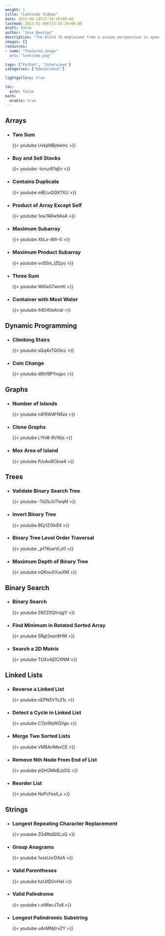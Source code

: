 ```yaml
---
weight: 1
title: "Leetcode Videos"
date: 2022-06-10T15:58:26+08:00
lastmod: 2023-01-006T15:58:26+08:00
draft: false
author: "Jose Benitez"
description: "The blind 75 explained from a unique perspective in spanish."
images: []
resources:
- name: "featured-image"
  src: "leetcode.png"

tags: ["Python", "Interviews"]
categories: ["Educational"]

lightgallery: true

toc:
  auto: false
math:
  enable: true
---
```


## Arrays
 - ### Two Sum
    {{< youtube UvkpNBjdwmc >}}
 - ### Buy and Sell Stocks
    {{< youtube -lcnur87qEc >}}
 - ### Contains Duplicate
    {{< youtube mBLiuQQK7XU >}}
  - ### Product of Array Except Self
    {{< youtube 1xw7ARw9AsA >}}
  - ### Maximum Subarray
    {{< youtube XbLx-i8lh-0 >}}
  - ### Maximum Product Subarray
    {{< youtube vvS5m_lZQyo >}}
  - ### Three Sum
    {{< youtube Wt0xG7wmttI >}}
  - ### Container with Most Water
    {{< youtube ifdO40eAcaI >}}


## Dynamic Programming
  - ### Climbing Stairs
    {{< youtube sQq4xTQOIcc >}}
  - ### Coin Change
    {{< youtube d8h19PYnqpc >}}

## Graphs
  - ### Number of Islands
    {{< youtube n4f9W4FN6zs >}}
  - ### Clone Graphs
    {{< youtube LYhI8-6VWjs >}}
  - ### Max Area of Island
    {{< youtube PJxAo9Ckve4 >}}

## Trees
  - ### Validate Binary Search Tree
    {{< youtube -TdZbJUTwqM >}}
  - ### Invert Binary Tree
    {{< youtube BEjrlZiXk94 >}}
  - ### Binary Tree Level Order Traversal
    {{< youtube _pf7KswVLz0 >}}
  - ### Maximum Depth of Binary Tree
    {{< youtube nQKnuSYuoXM >}}


## Binary Search
  - ### Binary Search
    {{< youtube S9ZZ0QVrqgY >}}
  - ### Find Minimum in Rotated Sorted Array
    {{< youtube 5Rgt3xqn8HM >}}
  - ### Search a 2D Matrix
    {{< youtube TUXv4jDCXNM >}}



## Linked Lists
  - ### Reverse a Linked List
    {{< youtube nEPNSVTc21c >}}
  - ### Detect a Cycle in Linked List
    {{< youtube C7jmRqWQVgo >}}
  - ### Merge Two Sorted Lists
    {{< youtube VM8AriMevCE >}}
  - ### Remove Nth Node From End of List
    {{< youtube pQHGMkBJz0Q >}}
  - ### Reorder List
    {{< youtube NsPcFesIl_s >}}

    
## Strings
  - ### Longest Repeating Character Replacement
    {{< youtube ZQ4RtdSGLzQ >}}
  - ### Group Anagrams
    {{< youtube 1vzsUxrD4zA >}}
  - ### Valid Parentheses
    {{< youtube hzUIIDOvHeI >}}
  - ### Valid Palindrome
    {{< youtube i-ztMecJTu8 >}}
  - ### Longest Palindromic Substring
    {{< youtube u4nMMjIrvZY >}}





